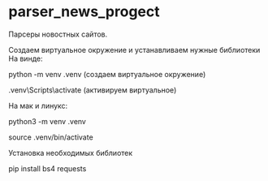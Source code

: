 # parser_news_progect

Парсеры новостных сайтов.


Создаем виртуальное окружение и устанавливаем нужные библиотеки
На винде:

python -m venv .venv (создаем виртуальное окружение)

.venv\Scripts\activate (активируем виртуальное)

На мак и линукс:

python3 -m venv .venv

source .venv/bin/activate


Установка необходимых библиотек

pip install bs4 requests 
